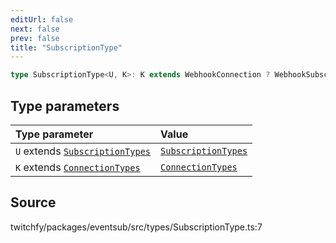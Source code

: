 ```yaml
---
editUrl: false
next: false
prev: false
title: "SubscriptionType"
---
```


```ts
type SubscriptionType<U, K>: K extends WebhookConnection ? WebhookSubscription<U> : K extends WebSocketConnection ? WebSocketSubscription<U> : K extends Conduit ? ConduitSubscription<U> : WebSocketSubscription<U> & WebhookSubscription<U>;
```

## Type parameters

| Type parameter | Value |
| :------ | :------ |
| `U` extends [`SubscriptionTypes`](/api/eventsub/enumerations/subscriptiontypes/) | [`SubscriptionTypes`](/api/eventsub/enumerations/subscriptiontypes/) |
| `K` extends [`ConnectionTypes`](/api/eventsub/type-aliases/connectiontypes/) | [`ConnectionTypes`](/api/eventsub/type-aliases/connectiontypes/) |

## Source

twitchfy/packages/eventsub/src/types/SubscriptionType.ts:7
